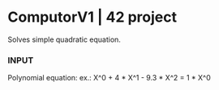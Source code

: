 # ComputorV1 | 42 project
Solves simple quadratic equation.

### INPUT
Polynomial equation:
ex.:
X^0 + 4 * X^1 - 9.3 * X^2 = 1 * X^0


